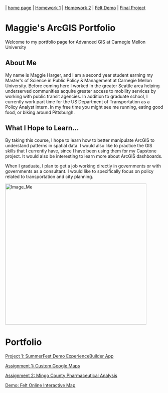 | [home page](https://maggie0811.github.io/Advanced_GIS-/) | [Homework 1](hw1) | [Homework 2](hw2) | [Felt Demo](felt_demo) | [Final Project](final_project)

# Maggie's ArcGIS Portfolio 

Welcome to my portfolio page for Advanced GIS at Carnegie Mellon University

## About Me
My name is Maggie Harger, and I am a second year student earning my Master's of Science in Public Policy & Management at Carnegie Mellon University. Before coming here I worked in the greater Seattle area helping underserved communities acquire greater access to mobility services by working with public transit agencies. In addition to graduate school, I currently work part time for the US Department of Transportation as a Policy Analyst intern. In my free time you might see me running, eating good food, or biking around Pittsburgh.


## What I Hope to Learn...
By taking this course, I hope to learn how to better manipulate ArcGIS to understand patterns in spatial data. I would also like to practice the GIS skills that I currently have, since I have been using them for my Capstone project. It would also be interesting to learn more about ArcGIS dashboards.

When I graduate, I plan to get a job working directly in governments or with governments as a consultant. I would like to specifically focus on policy related to transportation and city planning. 

<img src="https://raw.githubusercontent.com/maggie0811/Advanced_GIS-/main/DSC03225%20(2).jpg" alt="Image_Me" width="450"/>


# Portfolio

[Project 1: SummerFest Demo ExperienceBuilder App](summerfest_demo)

[Assignment 1: Custom Google Maps](hw1)

[Assignment 2: Mingo County Pharmaceutical Analysis](hw2)

[Demo: Felt Online Interactive Map](felt_demo)

